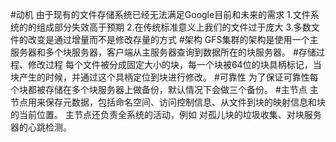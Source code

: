 #动机
由于现有的文件存储系统已经无法满足Google目前和未来的需求
1.文件系统的的组成部分失效高于预期
2.在传统标准意义上我们的文件过于庞大
3.多数文件的改变是通过增量而不是修改存量的方式
#架构
GFS集群的架构是使用一个主服务器和多个块服务器，客户端从主服务器查询到数据所在的块服务器。
#存储过程、修改过程
每个文件被分成固定大小的块，每一个块被64位的块具柄标记，当块产生的时候，并通过这个具柄定位到块进行修改。
#可靠性
为了保证可靠性每个块都被存储在多个块服务器上做备份，默认情况下会做三个备份。
#主节点
主节点用来保存元数据，包括命名空间、访问控制信息、从文件到块的映射信息和块的当前位置。
主节点还负责全系统的活动，例如 对孤儿块的垃圾收集、对块服务器的心跳检测。


